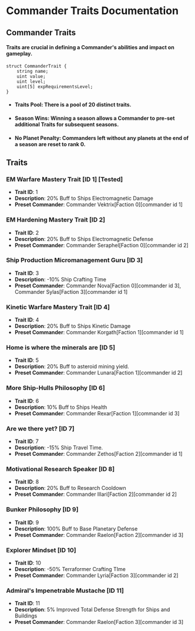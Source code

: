 # Commander Traits Documentation

## Commander Traits

#### Traits are crucial in defining a Commander's abilities and impact on gameplay.

```solidity
struct CommanderTrait {
    string name;
    uint value;
    uint level;
    uint[5] expRequirementsLevel;
}
```

- #### Traits Pool: There is a pool of 20 distinct traits.
- #### Season Wins: Winning a season allows a Commander to pre-set additional Traits for subsequent seasons.
- #### No Planet Penalty: Commanders left without any planets at the end of a season are reset to rank 0.

## Traits

### EM Warfare Mastery Trait [ID 1] [Tested]

- **Trait ID**: 1
- **Description**: 20% Buff to Ships Electromagnetic Damage
- **Preset Commander**: Commander Vektrix[Faction 0][commander id 1]

### EM Hardening Mastery Trait [ID 2]

- **Trait ID**: 2
- **Description**: 20% Buff to Ships Electromagnetic Defense
- **Preset Commander**: Commander Seraphel[Faction 0][commander id 2]

### Ship Production Micromanagement Guru [ID 3]

- **Trait ID**: 3
- **Description**: -10% Ship Crafting Time
- **Preset Commander**: Commander Nova[Faction 0][commander id 3], Commander Sylas[Faction 3][commander id 1]

### Kinetic Warfare Mastery Trait [ID 4]

- **Trait ID**: 4
- **Description**: 20% Buff to Ships Kinetic Damage
- **Preset Commander**: Commander Korgath[Faction 1][commander id 1]

### Home is where the minerals are [ID 5]

- **Trait ID**: 5
- **Description**: 20% Buff to asteroid mining yield.
- **Preset Commander**: Commander Lunara[Faction 1][commander id 2]

### More Ship-Hulls Philosophy [ID 6]

- **Trait ID**: 6
- **Description**: 10% Buff to Ships Health
- **Preset Commander**: Commander Rexar[Faction 1][commander id 3]

### Are we there yet? [ID 7]

- **Trait ID**: 7
- **Description**: -15% Ship Travel Time.
- **Preset Commander**: Commander Zethos[Faction 2][commander id 1]

### Motivational Research Speaker [ID 8]

- **Trait ID**: 8
- **Description**: 20% Buff to Research Cooldown
- **Preset Commander**: Commander Illari[Faction 2][commander id 2]

### Bunker Philosophy [ID 9]

- **Trait ID**: 9
- **Description**: 100% Buff to Base Planetary Defense
- **Preset Commander**: Commander Raelon[Faction 2][commander id 3]

### Explorer Mindset [ID 10]

- **Trait ID**: 10
- **Description**: -50% Terraformer Crafting TIme
- **Preset Commander**: Commander Lyria[Faction 3][commander id 2]

### Admiral's Impenetrable Mustache [ID 11]

- **Trait ID**: 11
- **Description**: 5% Improved Total Defense Strength for Ships and Buildings
- **Preset Commander**: Commander Raelon[Faction 3][commander id 3]
